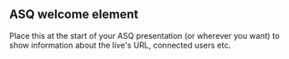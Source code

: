 ## ASQ welcome element
Place this at the start of your ASQ presentation (or wherever you want) to show information about the live's URL, connected users etc. 